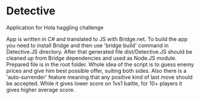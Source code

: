 Detective
=========

Application for Hola haggling challenge

App is written in C# and translated to JS with Bridge.net. To build the app you need to install Bridge and then use 'bridge build' command in Detective.JS directory. After that generated file dist/Detective.JS should be cleaned up from Bridge dependencies and used as Node.JS module.
Prepared file is in the root folder.
Whole idea of the script is to guess enemy prices and give him best possible offer, suiting both sides. Also there is a 'auto-surrender' feature meaning that any positive kind of last move should be accepted. While it gives lower score on 1vs1 battle, for 10+ players it gives higher average score.
 
